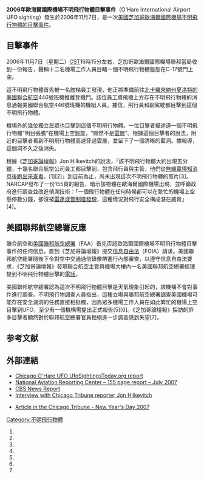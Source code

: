 **2006年歐海爾國際機場不明飛行物體目擊事件**（O'Hare International Airport UFO sighting）發生於2006年11月7日，是一次[美國](https://zh.wikipedia.org/wiki/美國 "wikilink")[芝加哥](../Page/芝加哥.md "wikilink")[歐海爾國際機場](https://zh.wikipedia.org/wiki/歐海爾國際機場 "wikilink")[不明飛行物體的目擊事件](https://zh.wikipedia.org/wiki/不明飛行物體 "wikilink")。

## 目擊事件

2006年11月7日（星期二）[CST](https://zh.wikipedia.org/wiki/CST "wikilink")16時15分左右，芝加哥歐海爾國際機場聯邦當局收到一份報告，聲稱十二名機場工作人員目睹一個不明飛行物體盤旋在C-17號門上空。

這不明飛行物體首先被一名舷梯員工​​發現，他正將準備前往[北卡羅來納州](https://zh.wikipedia.org/wiki/北卡羅來納州 "wikilink")[夏洛特的](https://zh.wikipedia.org/wiki/夏洛特 "wikilink")[美國聯合航空](https://zh.wikipedia.org/wiki/美國聯合航空 "wikilink")446號班機推離登機門。該位員工將飛機上方存在不明飛行物體的消息通報美國聯合航空446號班機的機組人員。據信，飛行員和副駕駛都目擊到這個不明飛行物體。

機場外的幾位獨立民眾也目擊到這個不明飛行物體。一位目擊者描述道一個不明飛行物體“明目張膽”在機場上空盤旋，“顯然不是[雲層](https://zh.wikipedia.org/wiki/雲 "wikilink")”。根據這個目擊者的說法，附近的目擊者看到不明飛行物體高速穿過雲層，並留下了一個清晰的藍洞。據報導，這個洞不久之後消失。

根據《[芝加哥論壇報](../Page/芝加哥論壇報.md "wikilink")》Jon Hilkevitch的說法，「該不明飛行物體大約出現五分鐘，十幾名聯合航空公司員工都目擊到，包含飛行員與主管，他們從[無線電得知消息後跑出來查看](https://zh.wikipedia.org/wiki/無線電 "wikilink")。\[1\]\[2\]」到目前為止，尚未出現這次不明飛行物體的照片\[3\]。NARCAP發布了一份155頁的報告，暗示該物體在歐海爾國際機場出現，並呼籲政府進行調查並改進偵測技術：「一個飛行物體在任何時候都可以在繁忙的機場上空懸停數分鐘，卻沒被[雷達或管制塔發現](https://zh.wikipedia.org/wiki/雷達 "wikilink")，這種情況對飛行安全構成潛在威脅」\[4\]。

## 美國聯邦航空總署反應

聯合航空和[美國聯邦航空總署](https://zh.wikipedia.org/wiki/美國聯邦航空總署 "wikilink")（FAA）首先否認歐海爾國際機場不明飛行物體目擊事件的任何信息，直到《芝加哥論壇報》提交[信息自由法](https://zh.wikipedia.org/wiki/信息自由法 "wikilink")（FOIA）請求。美國聯邦航空總署隨後下令對空中交通通信錄像帶進行內部審查，以遵守信息自由法要求，《芝加哥論壇報》發現聯合航空主管與機場大樓內一名美國聯邦航空總署經理提到不明飛行物體目擊的[電話](https://zh.wikipedia.org/wiki/電話 "wikilink")。

美國聯邦航空總署認為這次不明飛行物體目擊是天氣現象引起的，該機構不會對事件進行調查。不明飛行物調查人員指出，這種立場與聯邦航空總署調查美國機場可能存在安全漏洞的任務直接相抵觸，因為眾多機場工作人員在如此繁忙的機場上空目擊到UFO，至少有一個機構需提出正式報告\[5\]\[6\]。《芝加哥論壇報》採訪的許多目擊者顯然對於聯邦航空總署官員拒絕進一步調查感到失望\[7\]。

## 参考文献

## 外部連結

  - [Chicago O'Hare UFO UfoSightingsToday.org report](http://www.ufosightingstoday.org/chicago-ohare-airport-ufo-sighting)
  - [National Aviation Reporting Center – 155 page report – July 2007](https://web.archive.org/web/20141107022114/http://www.narcap.org/reports/TR10_Case_18a.pdf)
  - [CBS News Report](http://www.cbsnews.com/stories/2007/01/02/tech/main2323918.shtml)
  - [Interview with Chicago Tribune reporter Jon Hilkevitch](https://www.youtube.com/watch?v=3TVF4c90xGA)

<!-- end list -->

  - [Article in the Chicago Tribune - New Year's Day 2007](http://articles.chicagotribune.com/2007-01-01/travel/chi-0701010141jan01_1_craig-burzych-controllers-in-o-hare-tower-united-plane)

[Category:不明飛行物體](https://zh.wikipedia.org/wiki/Category:不明飛行物體 "wikilink")

1.
2.
3.
4.
5.
6.
7.